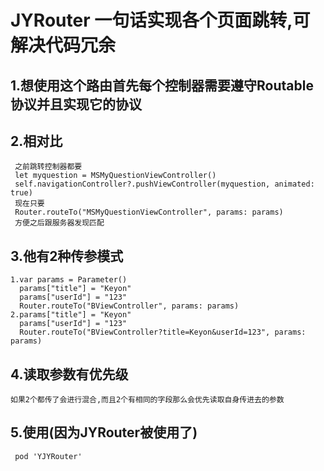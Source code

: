 # JYRouter 一句话实现各个页面跳转,可解决代码冗余


## 1.想使用这个路由首先每个控制器需要遵守Routable协议并且实现它的协议

## 2.相对比  
     之前跳转控制器都要
	 let myquestion = MSMyQuestionViewController()
	 self.navigationController?.pushViewController(myquestion, animated: true)
	 现在只要
	 Router.routeTo("MSMyQuestionViewController", params: params)
	 方便之后跟服务器发现匹配
## 3.他有2种传参模式  
	1.var params = Parameter()  
	  params["title"] = "Keyon"  
	  params["userId"] = "123"  
	  Router.routeTo("BViewController", params: params)  
	2.params["title"] = "Keyon"  
	  params["userId"] = "123"  
	  Router.routeTo("BViewController?title=Keyon&userId=123", params: params)  

## 4.读取参数有优先级
    如果2个都传了会进行混合,而且2个有相同的字段那么会优先读取自身传进去的参数

## 5.使用(因为JYRouter被使用了)
     pod 'YJYRouter'
